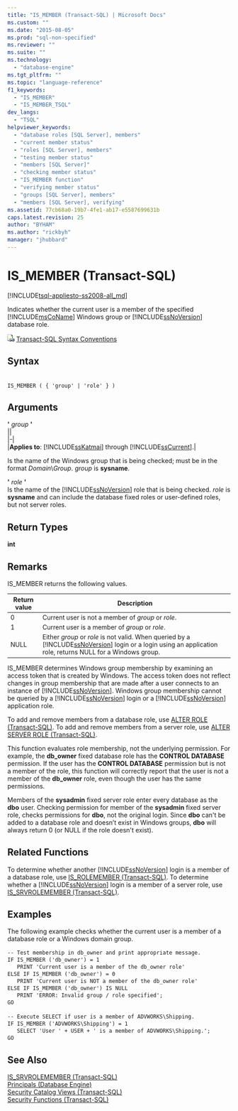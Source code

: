 ```yaml
---
title: "IS_MEMBER (Transact-SQL) | Microsoft Docs"
ms.custom: ""
ms.date: "2015-08-05"
ms.prod: "sql-non-specified"
ms.reviewer: ""
ms.suite: ""
ms.technology: 
  - "database-engine"
ms.tgt_pltfrm: ""
ms.topic: "language-reference"
f1_keywords: 
  - "IS_MEMBER"
  - "IS_MEMBER_TSQL"
dev_langs: 
  - "TSQL"
helpviewer_keywords: 
  - "database roles [SQL Server], members"
  - "current member status"
  - "roles [SQL Server], members"
  - "testing member status"
  - "members [SQL Server]"
  - "checking member status"
  - "IS_MEMBER function"
  - "verifying member status"
  - "groups [SQL Server], members"
  - "members [SQL Server], verifying"
ms.assetid: 77cb68a0-19b7-4fe1-ab17-e5587699631b
caps.latest.revision: 25
author: "BYHAM"
ms.author: "rickbyh"
manager: "jhubbard"
---
```

# IS_MEMBER (Transact-SQL)
[!INCLUDE[tsql-appliesto-ss2008-all_md](../../includes/tsql-appliesto-ss2008-all-md.md)]

  Indicates whether the current user is a member of the specified [!INCLUDE[msCoName](../../includes/msconame-md.md)] Windows group or [!INCLUDE[ssNoVersion](../../includes/ssnoversion-md.md)] database role.  
  
 ![Topic link icon](../../database-engine/configure-windows/media/topic-link.gif "Topic link icon") [Transact-SQL Syntax Conventions](../../t-sql/language-elements/transact-sql-syntax-conventions-transact-sql.md)  
  
## Syntax  
  
```  
  
IS_MEMBER ( { 'group' | 'role' } )  
```  
  
## Arguments  
 **'** *group* **'**  
 ||  
|-|  
|**Applies to**: [!INCLUDE[ssKatmai](../../includes/sskatmai-md.md)] through [!INCLUDE[ssCurrent](../../includes/sscurrent-md.md)].|  
  
 Is the name of the Windows group that is being checked; must be in the format *Domain*\\*Group*. *group* is **sysname**.  
  
 **'** *role* **'**  
 Is the name of the [!INCLUDE[ssNoVersion](../../includes/ssnoversion-md.md)] role that is being checked. *role* is **sysname** and can include the database fixed roles or user-defined roles, but not server roles.  
  
## Return Types  
 **int**  
  
## Remarks  
 IS_MEMBER returns the following values.  
  
|Return value|Description|  
|------------------|-----------------|  
|0|Current user is not a member of *group* or *role*.|  
|1|Current user is a member of *group* or *role*.|  
|NULL|Either *group* or *role* is not valid. When queried by a [!INCLUDE[ssNoVersion](../../includes/ssnoversion-md.md)] login or a login using an application role, returns NULL for a Windows group.|  
  
 IS_MEMBER determines Windows group membership by examining an access token that is created by Windows. The access token does not reflect changes in group membership that are made after a user connects to an instance of [!INCLUDE[ssNoVersion](../../includes/ssnoversion-md.md)]. Windows group membership cannot be queried by a [!INCLUDE[ssNoVersion](../../includes/ssnoversion-md.md)] login or a [!INCLUDE[ssNoVersion](../../includes/ssnoversion-md.md)] application role.  
  
 To add and remove members from a database role, use [ALTER ROLE &#40;Transact-SQL&#41;](../../t-sql/statements/alter-role-transact-sql.md). To add and remove members from a server role, use [ALTER SERVER ROLE &#40;Transact-SQL&#41;](../../t-sql/statements/alter-server-role-transact-sql.md).  
  
 This function evaluates role membership, not the underlying permission. For example, the **db_owner** fixed database role has the **CONTROL DATABASE** permission. If the user has the **CONTROL DATABASE** permission but is not a member of the role, this function will correctly report that the user is not a member of the **db_owner** role, even though the user has the same permissions.  
  
 Members of the **sysadmin** fixed server role enter every database as the **dbo** user. Checking permission for member of the **sysadmin** fixed server role, checks permissions for **dbo**, not the original login. Since **dbo** can't be added to a database role and doesn’t exist in Windows groups, **dbo** will always return 0 (or NULL if the role doesn't exist).  
  
## Related Functions  
 To determine whether another [!INCLUDE[ssNoVersion](../../includes/ssnoversion-md.md)] login is a member of a database role, use [IS_ROLEMEMBER &#40;Transact-SQL&#41;](../../t-sql/functions/is-rolemember-transact-sql.md). To determine whether a [!INCLUDE[ssNoVersion](../../includes/ssnoversion-md.md)] login is a member of a server role, use [IS_SRVROLEMEMBER &#40;Transact-SQL&#41;](../../t-sql/functions/is-srvrolemember-transact-sql.md).  
  
## Examples  
 The following example checks whether the current user is a member of a database role or a Windows domain group.  
  
```  
-- Test membership in db_owner and print appropriate message.  
IF IS_MEMBER ('db_owner') = 1  
   PRINT 'Current user is a member of the db_owner role'  
ELSE IF IS_MEMBER ('db_owner') = 0  
   PRINT 'Current user is NOT a member of the db_owner role'  
ELSE IF IS_MEMBER ('db_owner') IS NULL  
   PRINT 'ERROR: Invalid group / role specified';  
GO  
  
-- Execute SELECT if user is a member of ADVWORKS\Shipping.  
IF IS_MEMBER ('ADVWORKS\Shipping') = 1  
   SELECT 'User ' + USER + ' is a member of ADVWORKS\Shipping.';   
GO  
```  
  
## See Also  
 [IS_SRVROLEMEMBER &#40;Transact-SQL&#41;](../../t-sql/functions/is-srvrolemember-transact-sql.md)   
 [Principals &#40;Database Engine&#41;](../../relational-databases/security/authentication-access/principals-database-engine.md)   
 [Security Catalog Views &#40;Transact-SQL&#41;](../../relational-databases/system-catalog-views/security-catalog-views-transact-sql.md)   
 [Security Functions &#40;Transact-SQL&#41;](../../t-sql/functions/security-functions-transact-sql.md)  
  
  